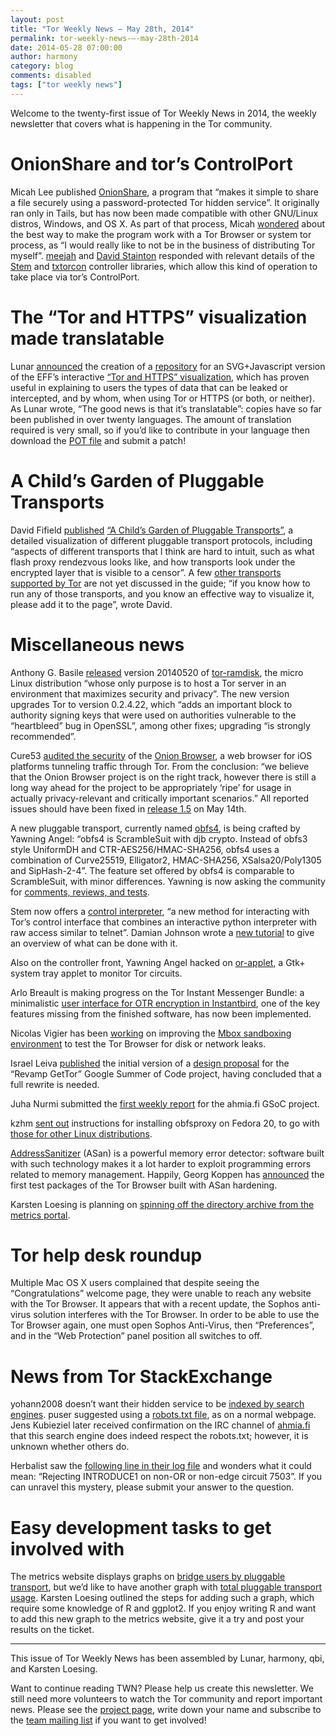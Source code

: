 ```yaml
---
layout: post
title: "Tor Weekly News — May 28th, 2014"
permalink: tor-weekly-news-—-may-28th-2014
date: 2014-05-28 07:00:00
author: harmony
category: blog
comments: disabled
tags: ["tor weekly news"]
---
```


Welcome to the twenty-first issue of Tor Weekly News in 2014, the weekly newsletter that covers what is happening in the Tor community.

OnionShare and tor’s ControlPort
================================

Micah Lee published [OnionShare](https://github.com/micahflee/onionshare), a program that “makes it simple to share a file securely using a password-protected Tor hidden service”. It originally ran only in Tails, but has now been made compatible with other GNU/Linux distros, Windows, and OS X. As part of that process, Micah [wondered](https://lists.torproject.org/pipermail/tor-dev/2014-May/006895.html) about the best way to make the program work with a Tor Browser or system tor process, as “I would really like to not be in the business of distributing Tor myself”. [meejah](https://lists.torproject.org/pipermail/tor-dev/2014-May/006896.html) and [David Stainton](https://lists.torproject.org/pipermail/tor-dev/2014-May/006899.html) responded with relevant details of the [Stem](https://stem.torproject.org/) and [txtorcon](https://github.com/meejah/txtorcon) controller libraries, which allow this kind of operation to take place via tor’s ControlPort.

The “Tor and HTTPS” visualization made translatable
===================================================

Lunar [announced](https://lists.torproject.org/pipermail/tor-talk/2014-May/033001.html) the creation of a [repository](https://people.torproject.org/~lunar/tor-and-https/) for an SVG+Javascript version of the EFF’s interactive [“Tor and HTTPS” visualization](https://www.eff.org/pages/tor-and-https/), which has proven useful in explaining to users the types of data that can be leaked or intercepted, and by whom, when using Tor or HTTPS (or both, or neither). As Lunar wrote, “The good news is that it’s translatable”: copies have so far been published in over twenty languages. The amount of translation required is very small, so if you’d like to contribute in your language then download the [POT file](https://gitweb.torproject.org/user/lunar/tor-and-https.git/blob/HEAD:/tor-and-https.pot) and submit a patch!

A Child’s Garden of Pluggable Transports
========================================

David Fifield [published](https://lists.torproject.org/pipermail/tor-dev/2014-May/006891.html) [“A Child’s Garden of Pluggable Transports”](https://trac.torproject.org/projects/tor/wiki/doc/AChildsGardenOfPluggableTransports), a detailed visualization of different pluggable transport protocols, including “aspects of different transports that I think are hard to intuit, such as what flash proxy rendezvous looks like, and how transports look under the encrypted layer that is visible to a censor”. A few [other transports supported by Tor](https://www.torproject.org/docs/pluggable-transports) are not yet discussed in the guide; “if you know how to run any of those transports, and you know an effective way to visualize it, please add it to the page”, wrote David.

Miscellaneous news
==================

Anthony G. Basile [released](http://opensource.dyc.edu/pipermail/tor-ramdisk/2014-May/000131.html) version 20140520 of [tor-ramdisk](http://opensource.dyc.edu/tor-ramdisk), the micro Linux distribution “whose only purpose is to host a Tor server in an environment that maximizes security and privacy”. The new version upgrades Tor to version 0.2.4.22, which “adds an important block to authority signing keys that were used on authorities vulnerable to the “heartbleed” bug in OpenSSL”, among other fixes; upgrading “is strongly recommended”.

Cure53 [audited the security](https://cure53.de/pentest-report_onion-browser.pdf) of the [Onion Browser](https://mike.tig.as/onionbrowser/), a web browser for iOS platforms tunneling traffic through Tor. From the conclusion: “we believe that the Onion Browser project is on the right track, however there is still a long way ahead for the project to be appropriately ‘ripe’ for usage in actually privacy-relevant and critically important scenarios.” All reported issues should have been fixed in [release 1.5](https://mike.tig.as/onionbrowser/security/#v1_5) on May 14th.

A new pluggable transport, currently named [obfs4](https://github.com/Yawning/obfs4), is being crafted by Yawning Angel: “obfs4 is ScrambleSuit with djb crypto. Instead of obfs3 style UniformDH and CTR-AES256/HMAC-SHA256, obfs4 uses a combination of Curve25519, Elligator2, HMAC-SHA256, XSalsa20/Poly1305 and SipHash-2-4”. The feature set offered by obfs4 is comparable to ScrambleSuit, with minor differences. Yawning is now asking the community for [comments, reviews, and tests](https://lists.torproject.org/pipermail/tor-dev/2014-May/006897.html).

Stem now offers a [control interpreter](https://blog.torproject.org/blog/new-feature-tor-interpreter), “a new method for interacting with Tor’s control interface that combines an interactive python interpreter with raw access similar to telnet”. Damian Johnson wrote a [new tutorial](https://stem.torproject.org/tutorials/down_the_rabbit_hole.html) to give an overview of what can be done with it.

Also on the controller front, Yawning Angel hacked on [or-applet](https://github.com/yawning/or-applet), a Gtk+ system tray applet to monitor Tor circuits.

Arlo Breault is making progress on the Tor Instant Messenger Bundle: a minimalistic [user interface for OTR encryption in Instantbird](https://bugs.torproject.org/11533), one of the key features missing from the finished software, has now been implemented.

Nicolas Vigier has been [working](https://lists.torproject.org/pipermail/tor-dev/2014-May/006911.html) on improving the [Mbox sandboxing environment](https://github.com/tsgates/mbox/) to test the Tor Browser for disk or network leaks.

Israel Leiva [published](https://lists.torproject.org/pipermail/tor-dev/2014-May/006903.html) the initial version of a [design proposal](https://github.com/ileiva/gettor/blob/master/spec/overview.txt) for the “Revamp GetTor” Google Summer of Code project, having concluded that a full rewrite is needed.

Juha Nurmi submitted the [first weekly report](https://lists.torproject.org/pipermail/tor-reports/2014-May/000536.html) for the ahmia.fi GSoC project.

kzhm [sent out](https://lists.torproject.org/pipermail/tor-talk/2014-May/033032.html) instructions for installing obfsproxy on Fedora 20, to go with [those for other Linux distributions](https://www.torproject.org/projects/obfsproxy-instructions.html).

[AddressSanitizer](https://code.google.com/p/address-sanitizer/wiki/AddressSanitizer) (ASan) is a powerful memory error detector: software built with such technology makes it a lot harder to exploit programming errors related to memory management. Happily, Georg Koppen has [announced](https://lists.torproject.org/pipermail/tor-qa/2014-May/000414.html) the first test packages of the Tor Browser built with ASan hardening.

Karsten Loesing is planning on [spinning off the directory archive from the metrics portal](https://lists.torproject.org/pipermail/tor-dev/2014-May/006909.html).

Tor help desk roundup
=====================

Multiple Mac OS X users complained that despite seeing the “Congratulations” welcome page, they were unable to reach any website with the Tor Browser. It appears that with a recent update, the Sophos anti-virus solution interferes with the Tor Browser. In order to be able to use the Tor Browser again, one must open Sophos Anti-Virus, then “Preferences”, and in the “Web Protection” panel position all switches to off.

News from Tor StackExchange
===========================

yohann2008 doesn’t want their hidden service to be [indexed by search engines](https://tor.stackexchange.com/q/2130/88). puser suggested using a [robots.txt file](https://en.wikipedia.org/wiki/Robots_exclusion_standard), as on a normal webpage. Jens Kubieziel later received confirmation on the IRC channel of [ahmia.fi](https://ahmia.fi/) that this search engine does indeed respect the robots.txt; however, it is unknown whether others do.

Herbalist saw the [following line in their log file](https://tor.stackexchange.com/q/1866/88) and wonders what it could mean: “Rejecting INTRODUCE1 on non-OR or non-edge circuit 7503”. If you can unravel this mystery, please submit your answer to the question.

Easy development tasks to get involved with
===========================================

The metrics website displays graphs on [bridge users by pluggable transport](https://metrics.torproject.org/users.html#userstats-bridge-transport), but we’d like to have another graph with [total pluggable transport usage](https://bugs.torproject.org/11799). Karsten Loesing outlined the steps for adding such a graph, which require some knowledge of R and ggplot2. If you enjoy writing R and want to add this new graph to the metrics website, give it a try and post your results on the ticket.

* * * * *

This issue of Tor Weekly News has been assembled by Lunar, harmony, qbi, and Karsten Loesing.

Want to continue reading TWN? Please help us create this newsletter. We still need more volunteers to watch the Tor community and report important news. Please see the [project page](https://trac.torproject.org/projects/tor/wiki/TorWeeklyNews), write down your name and subscribe to the [team mailing list](https://lists.torproject.org/cgi-bin/mailman/listinfo/news-team) if you want to get involved!
